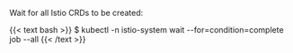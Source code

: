 Wait for all Istio CRDs to be created:

{{< text bash >}}
$ kubectl -n istio-system wait --for=condition=complete job --all
{{< /text >}}
